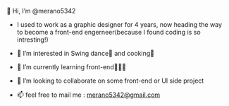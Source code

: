 👋 Hi, I’m @merano5342
- I used to work as a graphic designer for 4 years, now heading the way to become a front-end engerneer(because I found coding is so intresting!)

- 👀 I’m interested in Swing dance💃 and cooking🍳
- 🌱 I’m currently learning front-end👩🏻‍💻
- 💞️ I’m looking to collaborate on some front-end or UI side project
- 📫 feel free to mail me : merano5342@gmail.com

